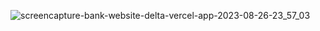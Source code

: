 
![screencapture-bank-website-delta-vercel-app-2023-08-26-23_57_03](https://github.com/RaufGeek/Bank-Website/assets/125791030/cbe13e1e-95d7-4696-a0fe-90aad4ac152f)
